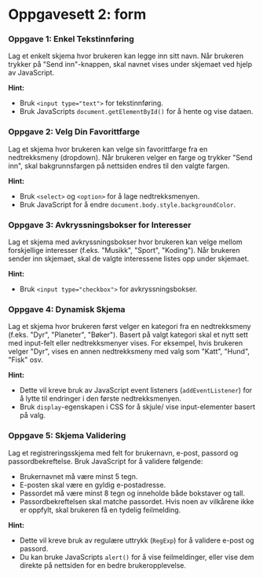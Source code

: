 # Oppgavesett 2: form

### Oppgave 1: Enkel Tekstinnføring
Lag et enkelt skjema hvor brukeren kan legge inn sitt navn. Når brukeren trykker på "Send inn"-knappen, skal navnet vises under skjemaet ved hjelp av JavaScript.

**Hint:** 
- Bruk `<input type="text">` for tekstinnføring.
- Bruk JavaScripts `document.getElementById()` for å hente og vise dataen.

### Oppgave 2: Velg Din Favorittfarge
Lag et skjema hvor brukeren kan velge sin favorittfarge fra en nedtrekksmeny (dropdown). Når brukeren velger en farge og trykker "Send inn", skal bakgrunnsfargen på nettsiden endres til den valgte fargen.

**Hint:**
- Bruk `<select>` og `<option>` for å lage nedtrekksmenyen.
- Bruk JavaScript for å endre `document.body.style.backgroundColor`.

### Oppgave 3: Avkryssningsbokser for Interesser
Lag et skjema med avkryssningsbokser hvor brukeren kan velge mellom forskjellige interesser (f.eks. "Musikk", "Sport", "Koding"). Når brukeren sender inn skjemaet, skal de valgte interessene listes opp under skjemaet.

**Hint:**
- Bruk `<input type="checkbox">` for avkryssningsbokser.

### Oppgave 4: Dynamisk Skjema
Lag et skjema hvor brukeren først velger en kategori fra en nedtrekksmeny (f.eks. "Dyr", "Planeter", "Bøker"). Basert på valgt kategori skal et nytt sett med input-felt eller nedtrekksmenyer vises. For eksempel, hvis brukeren velger "Dyr", vises en annen nedtrekksmeny med valg som "Katt", "Hund", "Fisk" osv.

**Hint:**
- Dette vil kreve bruk av JavaScript event listeners (`addEventListener`) for å lytte til endringer i den første nedtrekksmenyen.
- Bruk `display`-egenskapen i CSS for å skjule/ vise input-elementer basert på valg.

### Oppgave 5: Skjema Validering
Lag et registreringsskjema med felt for brukernavn, e-post, passord og passordbekreftelse. Bruk JavaScript for å validere følgende:
- Brukernavnet må være minst 5 tegn.
- E-posten skal være en gyldig e-postadresse.
- Passordet må være minst 8 tegn og inneholde både bokstaver og tall.
- Passordbekreftelsen skal matche passordet.
Hvis noen av vilkårene ikke er oppfylt, skal brukeren få en tydelig feilmelding.

**Hint:**
- Dette vil kreve bruk av regulære uttrykk (`RegExp`) for å validere e-post og passord.
- Du kan bruke JavaScripts `alert()` for å vise feilmeldinger, eller vise dem direkte på nettsiden for en bedre brukeropplevelse.
